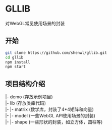 # GLLIB
对WebGL常见使用场景的封装

## 开始

```bash
git clone https://github.com/shenwl/gllib.git
cd gllib
npm install
npm start
```

## 项目结构介绍
|- demo (存放示例项目)  
|- lib  (存放类库代码)  
|- |- matrix (数学库，封装了4*4矩阵和向量)  
|- |- model (一些WebGL API使用场景的封装)   
|- |- shape (一些形状的封装，如立方体，圆柱等)   

